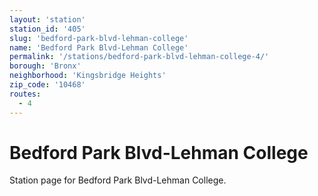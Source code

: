 ```yaml
---
layout: 'station'
station_id: '405'
slug: 'bedford-park-blvd-lehman-college'
name: 'Bedford Park Blvd-Lehman College'
permalink: '/stations/bedford-park-blvd-lehman-college-4/'
borough: 'Bronx'
neighborhood: 'Kingsbridge Heights'
zip_code: '10468'
routes:
  - 4
---
```

# Bedford Park Blvd-Lehman College

Station page for Bedford Park Blvd-Lehman College.
